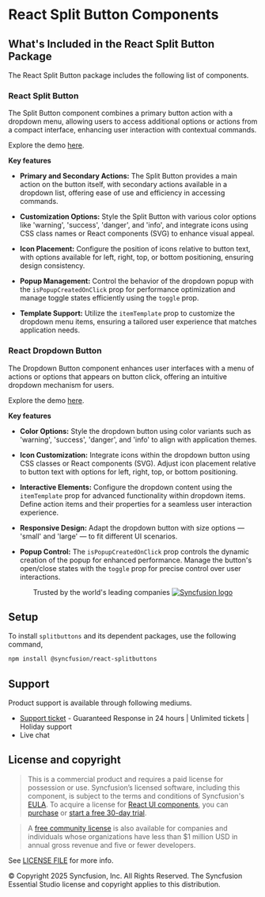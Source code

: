 # React Split Button Components

## What's Included in the React Split Button Package

The React Split Button package includes the following list of components.

### React Split Button

The Split Button component combines a primary button action with a dropdown menu, allowing users to access additional options or actions from a compact interface, enhancing user interaction with contextual commands.

Explore the demo [here](https://react.syncfusion.com/split-button).

**Key features**

- **Primary and Secondary Actions:** The Split Button provides a main action on the button itself, with secondary actions available in a dropdown list, offering ease of use and efficiency in accessing commands.

- **Customization Options:** Style the Split Button with various color options like 'warning', 'success', 'danger', and 'info', and integrate icons using CSS class names or React components (SVG) to enhance visual appeal.

- **Icon Placement:** Configure the position of icons relative to button text, with options available for left, right, top, or bottom positioning, ensuring design consistency.

- **Popup Management:** Control the behavior of the dropdown popup with the `isPopupCreatedOnClick` prop for performance optimization and manage toggle states efficiently using the `toggle` prop.

- **Template Support:** Utilize the `itemTemplate` prop to customize the dropdown menu items, ensuring a tailored user experience that matches application needs.

### React Dropdown Button

The Dropdown Button component enhances user interfaces with a menu of actions or options that appears on button click, offering an intuitive dropdown mechanism for users.

Explore the demo [here](https://react.syncfusion.com/dropdown-button).

**Key features**

- **Color Options:** Style the dropdown button using color variants such as 'warning', 'success', 'danger', and 'info' to align with application themes.

- **Icon Customization:** Integrate icons within the dropdown button using CSS classes or React components (SVG). Adjust icon placement relative to button text with options for left, right, top, or bottom positioning.

- **Interactive Elements:** Configure the dropdown content using the `itemTemplate` prop for advanced functionality within dropdown items. Define action items and their properties for a seamless user interaction experience.

- **Responsive Design:** Adapt the dropdown button with size options — 'small' and 'large' — to fit different UI scenarios.

- **Popup Control:** The `isPopupCreatedOnClick` prop controls the dynamic creation of the popup for enhanced performance. Manage the button's open/close states with the `toggle` prop for precise control over user interactions.

<p align="center">
Trusted by the world's leading companies
  <a href="https://www.syncfusion.com/">
    <img src="https://raw.githubusercontent.com/SyncfusionExamples/nuget-img/master/syncfusion/syncfusion-trusted-companies.webp" alt="Syncfusion logo">
  </a>
</p>

## Setup

To install `splitbuttons` and its dependent packages, use the following command,

```sh
npm install @syncfusion/react-splitbuttons
```

## Support

Product support is available through following mediums.

* [Support ticket](https://support.syncfusion.com/support/tickets/create) - Guaranteed Response in 24 hours | Unlimited tickets | Holiday support
* Live chat

## License and copyright

> This is a commercial product and requires a paid license for possession or use. Syncfusion’s licensed software, including this component, is subject to the terms and conditions of Syncfusion's [EULA](https://www.syncfusion.com/eula/es/). To acquire a license for [React UI components](https://www.syncfusion.com/react-components), you can [purchase](https://www.syncfusion.com/sales/products) or [start a free 30-day trial](https://www.syncfusion.com/account/manage-trials/start-trials).

> A [free community license](https://www.syncfusion.com/products/communitylicense) is also available for companies and individuals whose organizations have less than $1 million USD in annual gross revenue and five or fewer developers.

See [LICENSE FILE](https://github.com/syncfusion/react-ui-components/blob/master/license?utm_source=npm&utm_campaign=notification) for more info.

&copy; Copyright 2025 Syncfusion, Inc. All Rights Reserved. The Syncfusion Essential Studio license and copyright applies to this distribution.

